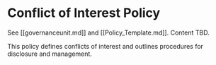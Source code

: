 # Conflict of Interest Policy

See [[governanceunit.md]] and [[Policy_Template.md]]. Content TBD.

This policy defines conflicts of interest and outlines procedures for disclosure and management. 